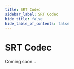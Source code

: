 ```yaml
---
title: SRT Codec
sidebar_label: SRT Codec
hide_title: false
hide_table_of_contents: false
---
```


# SRT Codec

Coming soon...